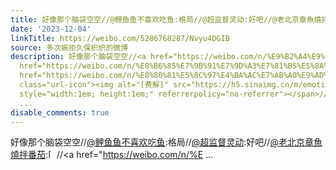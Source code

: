 ```yaml
---
title: 好像那个脑袋空空//@鲤鱼鱼不喜欢吃鱼:格局//@超监督灵动:好吧//@老北京章魚燒拌番茄:[费解]//@电动仿生钱包:外包给大学生做的是吧//@●へ●パンダ大佐:认真的吗...
date: '2023-12-04'
linkTitle: https://weibo.com/5286768287/Nvyu4DGIB
source: 多次婉拒久保织织的微博
description: 好像那个脑袋空空//<a href="https://weibo.com/n/%E9%B2%A4%E9%B1%BC%E9%B1%BC%E4%B8%8D%E5%96%9C%E6%AC%A2%E5%90%83%E9%B1%BC">@鲤鱼鱼不喜欢吃鱼</a>:格局//<a
  href="https://weibo.com/n/%E8%B6%85%E7%9B%91%E7%9D%A3%E7%81%B5%E5%8A%A8">@超监督灵动</a>:好吧//<a
  href="https://weibo.com/n/%E8%80%81%E5%8C%97%E4%BA%AC%E7%AB%A0%E9%AD%9A%E7%87%92%E6%8B%8C%E7%95%AA%E8%8C%84">@老北京章魚燒拌番茄</a>:<span
  class="url-icon"><img alt="[费解]" src="https://h5.sinaimg.cn/m/emoticon/icon/default/d_feijie-c1df37ef03.png"
  style="width:1em; height:1em;" referrerpolicy="no-referrer"></span>//<a href="https://weibo.com/n/%E
  ...
disable_comments: true
---
```

好像那个脑袋空空//<a href="https://weibo.com/n/%E9%B2%A4%E9%B1%BC%E9%B1%BC%E4%B8%8D%E5%96%9C%E6%AC%A2%E5%90%83%E9%B1%BC">@鲤鱼鱼不喜欢吃鱼</a>:格局//<a href="https://weibo.com/n/%E8%B6%85%E7%9B%91%E7%9D%A3%E7%81%B5%E5%8A%A8">@超监督灵动</a>:好吧//<a href="https://weibo.com/n/%E8%80%81%E5%8C%97%E4%BA%AC%E7%AB%A0%E9%AD%9A%E7%87%92%E6%8B%8C%E7%95%AA%E8%8C%84">@老北京章魚燒拌番茄</a>:<span class="url-icon"><img alt="[费解]" src="https://h5.sinaimg.cn/m/emoticon/icon/default/d_feijie-c1df37ef03.png" style="width:1em; height:1em;" referrerpolicy="no-referrer"></span>//<a href="https://weibo.com/n/%E ...